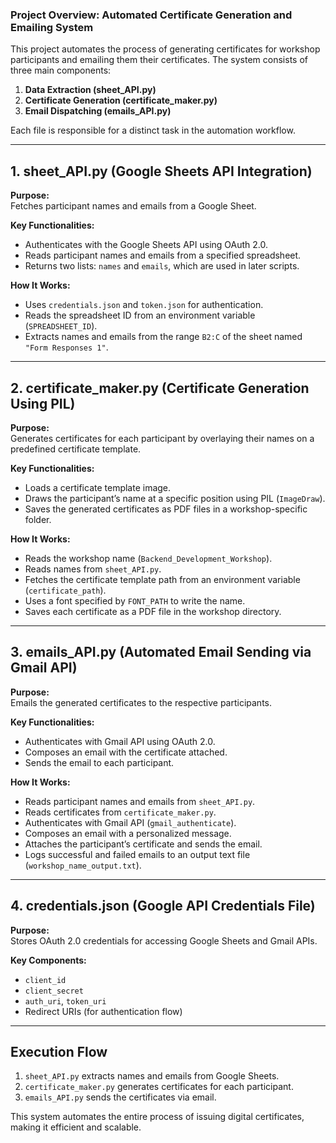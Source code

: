 ### **Project Overview: Automated Certificate Generation and Emailing System**  

This project automates the process of generating certificates for workshop participants and emailing them their certificates. The system consists of three main components:  

1. **Data Extraction (sheet_API.py)**  
2. **Certificate Generation (certificate_maker.py)**  
3. **Email Dispatching (emails_API.py)**  

Each file is responsible for a distinct task in the automation workflow.  

---

## **1. sheet_API.py (Google Sheets API Integration)**  
**Purpose:**  
Fetches participant names and emails from a Google Sheet.  

**Key Functionalities:**  
- Authenticates with the Google Sheets API using OAuth 2.0.  
- Reads participant names and emails from a specified spreadsheet.  
- Returns two lists: `names` and `emails`, which are used in later scripts.  

**How It Works:**  
- Uses `credentials.json` and `token.json` for authentication.  
- Reads the spreadsheet ID from an environment variable (`SPREADSHEET_ID`).  
- Extracts names and emails from the range `B2:C` of the sheet named `"Form Responses 1"`.  

---

## **2. certificate_maker.py (Certificate Generation Using PIL)**  
**Purpose:**  
Generates certificates for each participant by overlaying their names on a predefined certificate template.  

**Key Functionalities:**  
- Loads a certificate template image.  
- Draws the participant’s name at a specific position using PIL (`ImageDraw`).  
- Saves the generated certificates as PDF files in a workshop-specific folder.  

**How It Works:**  
- Reads the workshop name (`Backend_Development_Workshop`).  
- Reads names from `sheet_API.py`.  
- Fetches the certificate template path from an environment variable (`certificate_path`).  
- Uses a font specified by `FONT_PATH` to write the name.  
- Saves each certificate as a PDF file in the workshop directory.  

---

## **3. emails_API.py (Automated Email Sending via Gmail API)**  
**Purpose:**  
Emails the generated certificates to the respective participants.  

**Key Functionalities:**  
- Authenticates with Gmail API using OAuth 2.0.  
- Composes an email with the certificate attached.  
- Sends the email to each participant.  

**How It Works:**  
- Reads participant names and emails from `sheet_API.py`.  
- Reads certificates from `certificate_maker.py`.  
- Authenticates with Gmail API (`gmail_authenticate`).  
- Composes an email with a personalized message.  
- Attaches the participant’s certificate and sends the email.  
- Logs successful and failed emails to an output text file (`workshop_name_output.txt`).  

---

## **4. credentials.json (Google API Credentials File)**  
**Purpose:**  
Stores OAuth 2.0 credentials for accessing Google Sheets and Gmail APIs.  

**Key Components:**  
- `client_id`  
- `client_secret`  
- `auth_uri`, `token_uri`  
- Redirect URIs (for authentication flow)  

---

## **Execution Flow**  
1. `sheet_API.py` extracts names and emails from Google Sheets.  
2. `certificate_maker.py` generates certificates for each participant.  
3. `emails_API.py` sends the certificates via email.  

This system automates the entire process of issuing digital certificates, making it efficient and scalable.